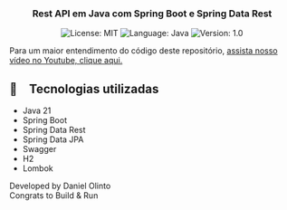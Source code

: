 <h3 align="center">
  Rest API em Java com Spring Boot e Spring Data Rest
</h3>

<p align="center">

  <img alt="License: MIT" src="https://img.shields.io/badge/license-MIT-%2304D361">
  <img alt="Language: Java" src="https://img.shields.io/badge/language-java-green">
  <img alt="Version: 1.0" src="https://img.shields.io/badge/version-1.0-yellowgreen">

</p>

Para um maior entendimento do código deste repositório, [assista nosso vídeo no Youtube, clique aqui.](https://www.youtube.com/watch?v=0TpW6A1CA1M)

## :rocket: Tecnologias utilizadas

* Java 21
* Spring Boot
* Spring Data Rest
* Spring Data JPA
* Swagger
* H2
* Lombok

Developed by Daniel Olinto  
Congrats to Build & Run
